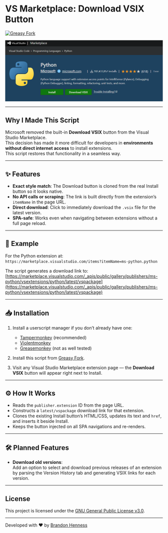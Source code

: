 # VS Marketplace: Download VSIX Button

[![Greasy Fork](https://img.shields.io/badge/Greasy%20Fork-View%20Script-blue)](https://greasyfork.org/en/scripts/548857-vs-marketplace-download-vsix)

![Download VSIX Button Screenshot](./vsix-download-button-screenshot.png)

---

## Why I Made This Script

Microsoft removed the built-in **Download VSIX** button from the Visual Studio Marketplace.  
This decision has made it more difficult for developers in **environments without direct internet access** to install extensions.  
This script restores that functionality in a seamless way.

---

## ✨ Features

- **Exact style match**: The Download button is cloned from the real Install button so it looks native.
- **No API calls or scraping**: The link is built directly from the extension’s `itemName` in the page URL.
- **Direct download**: Click to immediately download the `.vsix` file for the latest version.
- **SPA-safe**: Works even when navigating between extensions without a full page reload.

---

## 🔗 Example

For the Python extension at:  
`https://marketplace.visualstudio.com/items?itemName=ms-python.python`

The script generates a download link to:  
[https://marketplace.visualstudio.com/_apis/public/gallery/publishers/ms-python/vsextensions/python/latest/vspackage](https://marketplace.visualstudio.com/_apis/public/gallery/publishers/ms-python/vsextensions/python/latest/vspackage)

---

## 📥 Installation

1. Install a userscript manager if you don’t already have one:
   - [Tampermonkey](https://www.tampermonkey.net/) (recommended)
   - [Violentmonkey](https://violentmonkey.github.io/)
   - [Greasemonkey](https://www.greasespot.net/) (not as well tested)

2. Install this script from [Greasy Fork](https://greasyfork.org/en/scripts/548857-vs-marketplace-download-vsix).

3. Visit any Visual Studio Marketplace extension page — the **Download VSIX** button will appear right next to Install.

---

## ⚙ How It Works

- Reads the `publisher.extension` ID from the page URL.
- Constructs a `latest/vspackage` download link for that extension.
- Clones the existing Install button’s HTML/CSS, updates its text and `href`, and inserts it beside Install.
- Keeps the button injected on all SPA navigations and re-renders.

---

## 🛠 Planned Features

- **Download old versions**:  
  Add an option to select and download previous releases of an extension by parsing the Version History tab and generating VSIX links for each version.

---

## License

This project is licensed under the [GNU General Public License v3.0](LICENSE).

---

Developed with ❤️ by [Brandon Henness](https://github.com/brandonhenness)
